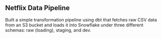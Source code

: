 ## Netflix Data Pipeline
Built a simple transformation pipeline using dbt that fetches raw CSV data from an S3 bucket and loads it into Snowflake under three different schemas: raw (loading), staging, and dev.
